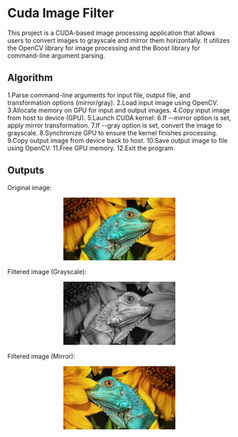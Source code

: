 # Cuda Image Filter

This project is a CUDA-based image processing application that allows users to convert images to grayscale and mirror them horizontally. It utilizes the OpenCV library for image processing and the Boost library for command-line argument parsing.

## Algorithm
1.Parse command-line arguments for input file, output file, and transformation options (mirror/gray).
2.Load input image using OpenCV.
3.Allocate memory on GPU for input and output images.
4.Copy input image from host to device (GPU).
5.Launch CUDA kernel:
6.If --mirror option is set, apply mirror transformation.
7.If --gray option is set, convert the image to grayscale.
8.Synchronize GPU to ensure the kernel finishes processing.
9.Copy output image from device back to host.
10.Save output image to file using OpenCV.
11.Free GPU memory.
12.Exit the program.

## Outputs

Original image:
<p align="center">
  <img  src="animal.jpg" alt="alt text" width="50%" height="50%" title="Box filtering using GPU">
</p>
Filtered image (Grayscale): 
<p align="center">
  <img  src="animal-gray.jpg" alt="alt text" width="50%" height="50%" title="Box filtering using GPU">
</p>
Filtered image (Mirror): 
<p align="center">
  <img  src="animal-mirror.jpg" alt="alt text" width="50%" height="50%" title="Box filtering using GPU">
</p>

